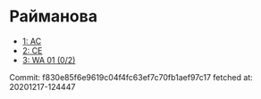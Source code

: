 # Райманова
- [1: AC](1.md)
- [2: CE](2.md)
- [3: WA 01 (0/2)](3.md)

Commit: f830e85f6e9619c04f4fc63ef7c70fb1aef97c17
 fetched at: 20201217-124447

